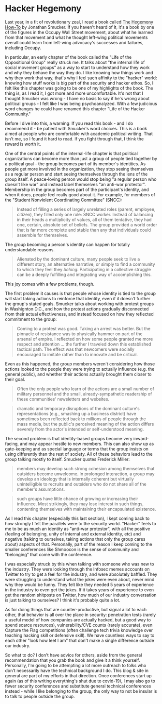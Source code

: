 # Hacker Hegemony

Last year, in a fit of revolutionary zeal, I read a book called 
[The Hegemony How-To](https://www.amazon.com/Hegemony-How-Radicals-Jonathan-Smucker/dp/1849352542) by 
Jonathan Smucker. If you haven't heard of it, it's a book by one of the figures in the Occupy Wall Street 
movement, about what he learned from that movement and what he thought left-wing political movements overall could 
learn from left-wing advocacy's successes and failures, including Occupy. 

In particular, an early chapter of the book called the "Life of the Oppositional Group" really struck me. It talks 
about "the internal life of social movement groups" as a way to start to understand how they work and why they behave 
the way they do. I like knowing how things work and why they work that way, that's why I feel such affinity to the 
"hacker" world: knowing how stuff works is big part of the security and hacker ethos. So, I felt like this chapter
was going to be one of my highlights of the book. The thing is, as I read it, I got more and more uncomfortable. 
It's not that I thought Smucker was wrong - I have no basis to say if he's wrong about political groups - I felt like
I was being psychoanalyzed. With a few judicious word changes he could have renamed this chapter "Life of the Hacker
Community."

Before I dive into this, a warning: If you read this book - and I do recommend it - be patient with Smucker's word 
choices. This is a book aimed at people who are comfortable with academic political writing. That isn't me, so I 
found it hard to read. If you fight through that, I think the reward is worth it.

One of the central points of the internal-life chapter is that political organizations can become more than just a 
group of people tied together by a political goal - the group becomes part of its member's identities. As people
get more involved in the organization, they stop seeing themselves as a regular person and start seeing themselves through 
the lens of the group itself. A peace-loving person would stop being "a regular person who doesn't like 
war" and instead label themselves "an anti-war protestor". Membership in the group becomes part of the participant's 
identity, and when it does, people feel really good about it. For example, for members of the "Student Nonviolent
Coordinating Committee" (SNCC): 
> Instead of filling a series of largely unrelated roles (parent, employee, citizen), they filled only one role:
> SNCC worker. Instead of balancing in their heads a multiplicity of values, all of them tentative, they had one,
> certain, absolute set of beliefs. The group provided a world order that is far more complete and stable than any 
> that individuals could assemble for themselves.

The group becoming a person's identity can happen for totally understandable reasons.
> Alienated by the dominant culture, many people seek to live a different story, an alternative narrative, or simply
> to find a community to which they feel they *belong*. Participating in a collective struggle can be a deeply
> fulfilling and integrating way of accomplishing this.

This joy comes with a few problems, though.

The first problem it causes is that people whose identity is tied to the group will start taking actions to reinforce 
that identity, even if it doesn't further the group's stated goals. Smucker talks about working with 
protest groups in Washignton D.C., and how the protest actions gradually disconnected from their actual effectiveness, 
and instead focused on how they reflected commitment to the group:
> Coming to a protest was good. Taking an arrest was better. But the pinnacle of resistance was to physically hammer on 
> part of the arsenal of empire. I reflected on how some people granted me more respect and attention ... the further I 
> traveled down this established tactical path. The effect was that newcomers were socially encouraged to imitate rather
> than to innovate and be critical.

Even as this happened, the group members weren't considering how those actions looked to the people they were trying 
to actually influence (e.g. the general public), and whether their actions actually brought them closer to their goal. 
> Often the only people who learn of the actions are a small number of military personnel and the small, 
> already-sympathetic readership of these communities' newsletters and websites. 

> dramatic and temporary disruptions of the dominant culture's representations (e.g., smashing up a business district)
> have sometimes been reflected back to millions of people through the mass media, but the public's perceived meaning
> of the action differs severely from the actor's intended or self-understood meaning.

The second problem is that identity-based groups become very inward-facing, and may 
appear hostile to new members. This can also show up as gate-keeping and as special language 
or terms that the group insists on using differently than the rest of society. All of these behaviors lead to the 
group talking mostly to itself. Smucker quotes Frederick Miller:
> members may develop such strong cohesion among themselves that outsiders become unwelcome. In prolonged interaction,
> a group may develop an ideology that is internally coherent but virtually unintelligible to recruits and outsiders 
> who do not share all of the member's assumptions.

> such groups have little chance of growing or increasing their influence. Most strikingly, they may lose interest in 
> such things, contenting themselves with maintaining their encapsulated existence.

As I read this chapter (especially this last section), I kept coming back to how strongly I felt the parallels were 
to the security world. "Hacker" feels to me to be as much an identity as "anti-war protestor", with all the positive
(feeling of belonging, unity of internal and external identity, etc) and negative (talking to ourselves, taking actions
that only the group cares about) aspects of that. Personally, part of the reason I keep coming to the smaller conferences
like Shmoocon is the sense of community and "belonging" that come with the conference. 
 
I was especially struck by this when talking with someone who was new to the industry. They were looking through the 
Infosec memes accounts on Twitter to try to get a feel for the industry, and were absolutely baffled. They were 
struggling to understand what the jokes were even about, never mind why they would be funny. They felt like they 
needed 5 years of experience in the industry to even get the jokes. If it takes years of experience to even get the 
random shitposts on Twitter, how much of our industry conversation is just talking to ourselves? I think it's probably
quite a lot. 

As for doing things that are counter-productive, but signal a lot to each other, that behavior is all over the place
in security: penetration tests (rarely a useful model of how companies are actually hacked, but a good way to spend scarce 
resources), vulnerability/CVE counts (rarely accurate), even Capture the Flag competitions (often 
challenge tech trivia knowledge over teaching hacking skill or defensive skill). We have countless ways to say to 
each other "look how leet I am" that don't make a single difference outside our industry.

So what to do? I don't have advice for others, aside from the general recommendation that you grab the book and 
give it a think yourself. Personally, I'm going to be attempting a lot more outreach to folks who don't necessarily 
have the technical background I do. This blog & site in general are part of my efforts in that
direction. Once conferences start up again (as of this writing everything's shut due to covid-19), I may also go to 
fewer security conferences and substitute general technical conferences instead - while I like belonging to the group,
the only way to not be insular is to talk to people outside the group.